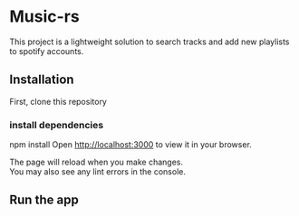 # Music-rs

This project is a lightweight solution to search tracks and add new playlists to spotify accounts.

## Installation

First, clone this repository

### install dependencies

npm install
Open [http://localhost:3000](http://localhost:3000) to view it in your browser.

The page will reload when you make changes.\
You may also see any lint errors in the console.

## Run the  app
